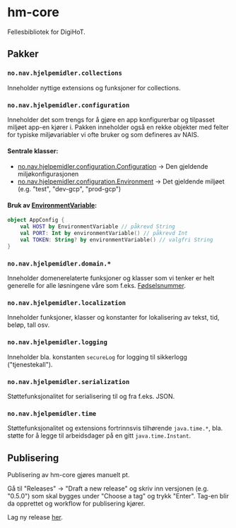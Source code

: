 # hm-core

Fellesbibliotek for DigiHoT.

## Pakker

### `no.nav.hjelpemidler.collections`

Inneholder nyttige extensions og funksjoner for collections.

### `no.nav.hjelpemidler.configuration`

Inneholder det som trengs for å gjøre en app konfigurerbar og tilpasset miljøet app-en kjører i.
Pakken inneholder også en rekke objekter med felter for typiske miljøvariabler vi ofte bruker og som defineres
av NAIS.

#### Sentrale klasser:

* [no.nav.hjelpemidler.configuration.Configuration](/src/main/kotlin/no/nav/hjelpemidler/configuration/Configuration.kt) ->
  Den gjeldende miljøkonfigurasjonen
* [no.nav.hjelpemidler.configuration.Environment](/src/main/kotlin/no/nav/hjelpemidler/configuration/Environment.kt) ->
  Det gjeldende miljøet (e.g. "test", "dev-gcp", "prod-gcp")

#### Bruk av [EnvironmentVariable](/src/main/kotlin/no/nav/hjelpemidler/configuration/EnvironmentVariable.kt):

```kotlin
object AppConfig {
    val HOST by EnvironmentVariable // påkrevd String
    val PORT: Int by environmentVariable() // påkrevd Int
    val TOKEN: String? by environmentVariable() // valgfri String
}
```

### `no.nav.hjelpemidler.domain.*`

Inneholder domenerelaterte funksjoner og klasser som vi tenker er helt generelle for alle løsningene våre som f.eks.
[Fødselsnummer](/src/main/kotlin/no/nav/hjelpemidler/domain/person/Fødselsnummer.kt).

### `no.nav.hjelpemidler.localization`

Inneholder funksjoner, klasser og konstanter for lokalisering av tekst, tid, beløp, tall osv.

### `no.nav.hjelpemidler.logging`

Inneholder bla. konstanten `secureLog` for logging til sikkerlogg ("tjenestekall").

### `no.nav.hjelpemidler.serialization`

Støttefunksjonalitet for serialisering til og fra f.eks. JSON.

### `no.nav.hjelpemidler.time`

Støttefunksjonalitet og extensions fortrinnsvis tilhørende `java.time.*`, bla. støtte for å legge til arbeidsdager
på en gitt `java.time.Instant`.

## Publisering

Publisering av hm-core gjøres manuelt pt.

Gå til "Releases" -> "Draft a new release" og skriv inn versjonen (e.g. "0.5.0") som skal bygges under "Choose a tag" og
trykk "Enter". Tag-en blir da opprettet og workflow for publisering kjører.

Lag ny release [her](https://github.com/navikt/hm-core/releases/new).
